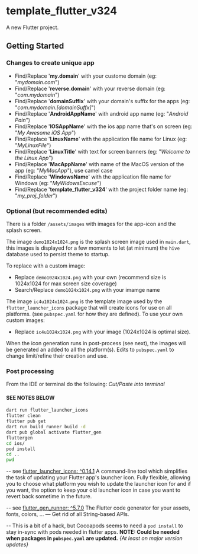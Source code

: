 # template_flutter_v324

A new Flutter project.

## Getting Started

### Changes to create unique app

- Find/Replace '**my.domain**' with your custome domain (eg: "*mydomain.com*")
- Find/Replace '**reverse.domain**' with your reverse domain (eg: "*com.mydomain*")
- Find/Replace '**domainSuffix**' with your domain's suffix for the apps (eg: "*com.mydomain.[domainSuffx]*")
- Find/Replace '**AndroidAppName**' with android app name (eg: "*Android Pain*")
- Find/Replace '**IOSAppName**' with the ios app name that's on screen (eg: "*My Awesome iOS App*")
- Find/Replace '**LinuxName**' with the application file name for Linux (eg: "*MyLinuxFile*")
- Find/Replace '**LinuxTitle**' with text for screen banners (eg: "*Welcome to the Linux App*")
- Find/Replace '**MacAppName**' with name of the MacOS version of the app (eg: "*MyMacApp*"), use camel case
- Find/Replace '**WindowsName**' with the application file name for Windows (eg: "*MyWidowsExcuse*")
- Find/Replace '**template_flutter_v324**' with the project folder name (eg: "*my_proj_folder*")

### Optional (but recommended edits)

There is a folder ```/assets/images``` with images for the app-icon and the splash screen.

The image ```demo1024x1024.png``` is the splash screen image used in ```main.dart```, this images is displayed for a few moments to let (at minimum) the ```hive``` database used to persist theme to startup.

To replace with a custom image:

- Replace ```demo1024x1024.png``` with your own (recommend size is 1024x1024 for max screen size coverage)
- Search/Replace ```demo1024x1024.png``` with your imamge name

The image ```ic4u1024x1024.png``` is the template image used by the ```flutter_launcher_icons``` package that will create icons for use on all platforms. (see ```pubspec.yaml``` for how they are defined). To use your own custom images:

- Replace ```ic4u1024x1024.png``` with your image (1024x1024 is optimal size).

When the icon generation runs in post-process (see next), the images will be generated an added to all the platform(s). Edits to ```pubspec.yaml``` to change limit/refine their creation and use.

### Post processing

From the IDE or terminal do the following: *Cut/Paste into terminal*

#### SEE NOTES BELOW

```zsh
dart run flutter_launcher_icons
flutter clean
flutter pub get
dart run build_runner build -d
dart pub global activate flutter_gen
fluttergen
cd ios/
pod install
cd ..
pwd
```

-- see [flutter_launcher_icons: ^0.14.1](https://pub.dev/packages/flutter_launcher_icons) A command-line tool which simplifies the task of updating your Flutter app's launcher icon. Fully flexible, allowing you to choose what platform you wish to update the launcher icon for and if you want, the option to keep your old launcher icon in case you want to revert back sometime in the future.

-- see [flutter_gen_runner: ^5.7.0](https://pub.dev/packages/flutter_gen_runner) The Flutter code generator for your assets, fonts, colors, … — Get rid of all String-based APIs.

-- This is a bit of a hack, but Cocoapods seems to need a ```pod install``` to stay in-sync with pods needed in flutter apps. **NOTE: Could be needed when packages in ```pubspec.yaml``` are updated.** *{At least on major version updates}*
